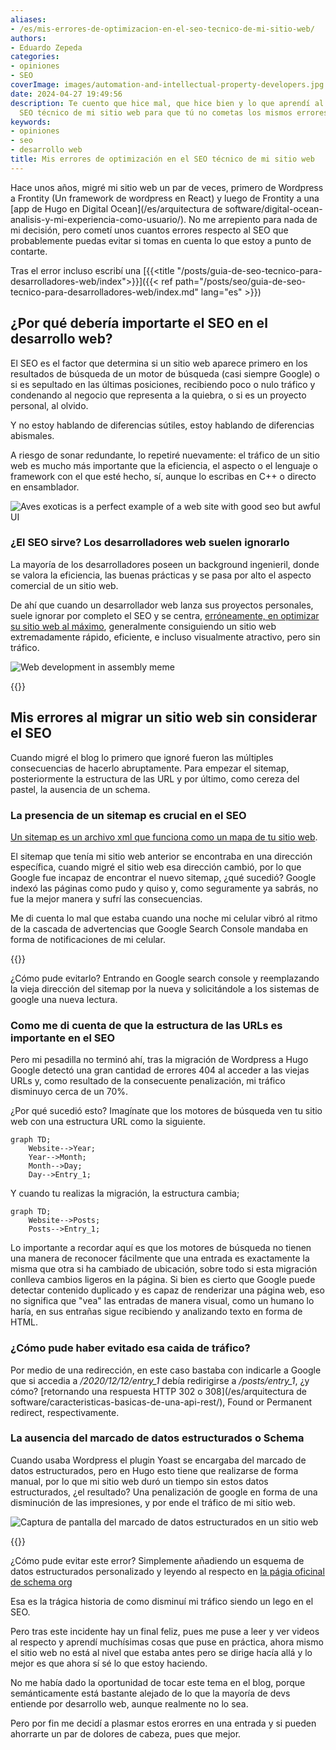```yaml
---
aliases:
- /es/mis-errores-de-optimizacion-en-el-seo-tecnico-de-mi-sitio-web/
authors:
- Eduardo Zepeda
categories:
- opiniones
- SEO
coverImage: images/automation-and-intellectual-property-developers.jpg
date: 2024-04-27 19:49:56
description: Te cuento que hice mal, que hice bien y lo que aprendí al optimizar el
  SEO técnico de mi sitio web para que tú no cometas los mismos errores
keywords:
- opiniones
- seo
- desarrollo web
title: Mis errores de optimización en el SEO técnico de mi sitio web
---
```


Hace unos años, migré mi sitio web un par de veces, primero de Wordpress a Frontity (Un framework de wordpress en React) y luego de Frontity a una [app de Hugo en Digital Ocean](/es/arquitectura de software/digital-ocean-analisis-y-mi-experiencia-como-usuario/). No me arrepiento para nada de mi decisión, pero cometí unos cuantos errores respecto al SEO que probablemente puedas evitar si tomas en cuenta lo que estoy a punto de contarte.

Tras el error incluso escribí una [{{<title "/posts/guia-de-seo-tecnico-para-desarrolladores-web/index">}}]({{< ref path="/posts/seo/guia-de-seo-tecnico-para-desarrolladores-web/index.md" lang="es" >}})

## ¿Por qué debería importarte el SEO en el desarrollo web?

El SEO es el factor que determina si un sitio web aparece primero en los resultados de búsqueda de un motor de búsqueda (casi siempre Google) o si es sepultado en las últimas posiciones, recibiendo poco o nulo tráfico y condenando al negocio que representa a la quiebra, o si es un proyecto personal, al olvido.

Y no estoy hablando de diferencias sútiles, estoy hablando de diferencias abismales.

A riesgo de sonar redundante, lo repetiré nuevamente: el tráfico de un sitio web es mucho más importante que la eficiencia, el aspecto o el lenguaje o framework con el que esté hecho, sí, aunque lo escribas en C++ o directo en ensamblador.

![Aves exoticas is a perfect example of a web site with good seo but awful UI](images/aves-exoticas-org-bad-ui-good-seo.jpg "Aves exoticas es el ejemplo perfecto de un sitio web visualmente no tan atractivo, pero con un SEO impecable que lo posiciona en la primera posición en google.")

### ¿El SEO sirve? Los desarrolladores web suelen ignorarlo

La mayoría de los desarrolladores poseen un background ingenieril, donde se valora la eficiencia, las buenas prácticas y se pasa por alto el aspecto comercial de un sitio web. 

De ahí que cuando un desarrollador web lanza sus proyectos personales, suele ignorar por completo el SEO y se centra, [erróneamente, en optimizar su sitio web al máximo](/es/opiniones/no-te-obsesiones-con-el-rendimiento-de-tu-aplicacion-web/), generalmente consiguiendo un sitio web extremadamente rápido, eficiente, e incluso visualmente atractivo, pero sin tráfico.

![Web development in assembly meme](images/web-development-assembly.webp "Dicen por ahí que solo los verdaderos programadores programan en lenguajes de bajo nivel")

{{<ad>}}

## Mis errores al migrar un sitio web sin considerar el SEO

Cuando migré el blog lo primero que ignoré fueron las múltiples consecuencias de hacerlo abruptamente. Para empezar el sitemap, posteriormente la estructura de las URL y por último, como cereza del pastel, la ausencia de un schema.

### La presencia de un sitemap es crucial en el SEO

[Un sitemap es un archivo xml que funciona como un mapa de tu sitio web](/es/django/sitemap-dinamico-con-django/). 

El sitemap que tenía mi sitio web anterior se encontraba en una dirección específica, cuando migré el sitio web esa dirección cambió, por lo que Google fue incapaz de encontrar el nuevo sitemap, ¿qué sucedió? Google indexó las páginas como pudo y quiso y, como seguramente ya sabrás, no fue la mejor manera y sufrí las consecuencias. 

Me di cuenta lo mal que estaba cuando una noche mi celular vibró al ritmo de la cascada de advertencias que Google Search Console mandaba en forma de  notificaciones de mi celular.

{{<box type="info" message="Un sitemap es un índice, usualmente en formato XML, que lista las páginas de tu sitio web">}}

¿Cómo pude evitarlo? Entrando en Google search console y reemplazando la vieja dirección del sitemap por la nueva y solicitándole a los sistemas de google una nueva lectura.

### Como me di cuenta de que la estructura de las URLs es importante en el SEO

Pero mi pesadilla no terminó ahí, tras la migración de Wordpress a Hugo Google detectó una gran cantidad de errores 404 al acceder a las viejas URLs y, como resultado de la consecuente penalización, mi tráfico disminuyo cerca de un 70%.

¿Por qué sucedió esto? Imagínate que los motores de búsqueda ven tu sitio web con una estructura URL como la siguiente.

``` mermaid
graph TD;
    Website-->Year;
    Year-->Month;
    Month-->Day;
    Day-->Entry_1;
```

Y cuando tu realizas la migración, la estructura cambia;

``` mermaid
graph TD;
    Website-->Posts;
    Posts-->Entry_1;
```

Lo importante a recordar aquí es que los motores de búsqueda no tienen una manera de reconocer fácilmente que una entrada es exactamente la misma que otra si ha cambiado de ubicación, sobre todo si esta migración conlleva cambios ligeros en la página. Si bien es cierto que Google puede detectar contenido duplicado y es capaz de renderizar una página web, eso no significa que "vea" las entradas de manera visual, como un humano lo haría, en sus entrañas sigue recibiendo y analizando texto en forma de HTML.

### ¿Cómo pude haber evitado esa caida de tráfico?

Por medio de una redirección, en este caso bastaba con indicarle a Google que si accedia a */2020/12/12/entry_1* debía redirigirse a */posts/entry_1*, ¿y cómo? [retornando una respuesta HTTP 302 o 308](/es/arquitectura de software/caracteristicas-basicas-de-una-api-rest/), Found or Permanent redirect, respectivamente.

### La ausencia del marcado de datos estructurados o Schema 

Cuando usaba Wordpress el plugin Yoast se encargaba del marcado de datos estructurados, pero en Hugo esto tiene que realizarse de forma manual, por lo que mi sitio web duró un tiempo sin estos datos estructurados, ¿el resultado? Una penalización de google en forma de una disminución de las impresiones, y por ende el tráfico de mi sitio web.

![Captura de pantalla del marcado de datos estructurados en un sitio web](images/schema-ld+json.png "El marcado de datos estructurados para un sitio web luce así")

{{<box type="info" message="El marcado de datos estructurados se presenta generalmente en forma de un script de tipo application/ld+json en un sitio web, no se puede apreciar de forma visual pero es leído por los motores de búsqueda y les sirve para entender el tipo y las relaciones que existen entre cada una de las entidades de tu sitio web.">}}

¿Cómo pude evitar este error? Simplemente añadiendo un esquema de datos estructurados personalizado y leyendo al respecto en [la págia oficinal de schema org](https://schema.org#?)

Esa es la trágica historia de como disminuí mi tráfico siendo un lego en el SEO. 

Pero tras este incidente hay un final feliz, pues me puse a leer y ver videos al respecto y aprendí muchísimas cosas que puse en práctica, ahora mismo el sitio web no está al nivel que estaba antes pero se dirige hacía allá y lo mejor es que ahora sí sé lo que estoy haciendo.

No me había dado la oportunidad de tocar este tema en el blog, porque semánticamente está bastante alejado de lo que la mayoría de devs entiende por desarrollo web, aunque realmente no lo sea. 

Pero por fin me decidí a plasmar estos erorres en una entrada y si pueden ahorrarte un par de dolores de cabeza, pues que mejor.